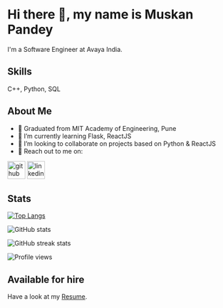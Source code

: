 # Hi there 👋, my name is Muskan Pandey
I'm a Software Engineer at Avaya India.

## Skills
C++, Python, SQL

## About Me
- 🏫 Graduated from MIT Academy of Engineering, Pune  
- 🌱 I’m currently learning Flask, ReactJS 
- 👯 I’m looking to collaborate on projects based on Python & ReactJS 
- 💬 Reach out to me on:

[<img src='https://cdn.jsdelivr.net/npm/simple-icons@3.0.1/icons/github.svg' alt='github' height='40'>](https://github.com/13muskanp)  [<img src='https://cdn.jsdelivr.net/npm/simple-icons@3.0.1/icons/linkedin.svg' alt='linkedin' height='40'>](https://www.linkedin.com/in/https://www.linkedin.com/in/muskan-pandey)

## Stats
[![Top Langs](https://github-readme-stats.vercel.app/api/top-langs/?username=13muskanp)](https://github.com/anuraghazra/github-readme-stats)

![GitHub stats](https://github-readme-stats.vercel.app/api?username=13muskanp&show_icons=true&count_private=true)  

![GitHub streak stats](https://github-readme-streak-stats.herokuapp.com/?user=13muskanp)  

![Profile views](https://gpvc.arturio.dev/13muskanp)  

## Available for hire
Have a look at my [Resume](https://github.com/13muskanp/13muskanp/raw/main/docs/Muskan%20Pandey-%20July2021.pdf).
